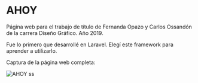 # AHOY
 Página web para el trabajo de título de Fernanda Opazo y Carlos Ossandón de la carrera Diseño Gráfico. Año 2019.
 
Fue lo primero que desarrollé en Laravel. Elegí este framework para aprender a utilizarlo.

Captura de la página web completa:

![AHOY ss](https://github.com/Val-Voi/AHOY/assets/153869765/04a2e84b-cbd4-4a02-8a9a-a2f4f18d0797)
